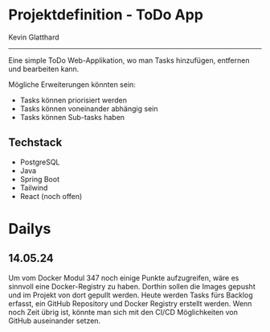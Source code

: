 Projektdefinition - ToDo App 
================
Kevin Glatthard
____
Eine simple ToDo Web-Applikation, wo man Tasks hinzufügen, entfernen und bearbeiten kann.

Mögliche Erweiterungen könnten sein:

- Tasks können priorisiert werden
- Tasks können voneinander abhängig sein
- Tasks können Sub-tasks haben


Techstack
------

- PostgreSQL
- Java 
- Spring Boot
- Tailwind
- React (noch offen)

Dailys
======
14.05.24
----------
Um vom Docker Modul 347 noch einige Punkte aufzugreifen, 
wäre es sinnvoll eine Docker-Registry zu haben. Dorthin sollen die Images
gepusht und im Projekt von dort gepullt werden. Heute werden Tasks fürs 
Backlog erfasst, ein GitHub Repository und Docker Registry erstellt werden. 
Wenn noch Zeit übrig ist, könnte man sich mit den CI/CD Möglichkeiten von GitHub 
auseinander setzen. 
